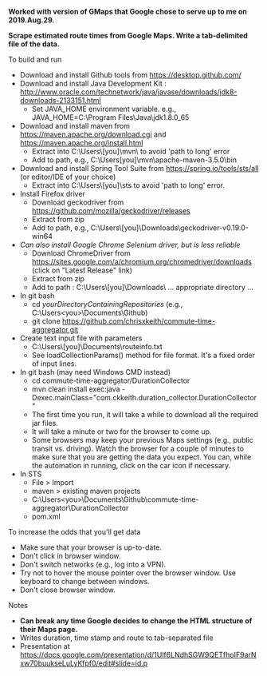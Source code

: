 __Worked with version of GMaps that Google chose to serve up to me on 2019.Aug.29.__

__Scrape estimated route times from Google Maps. Write a tab-delimited file of the data.__

To build and run

* Download and install Github tools from https://desktop.github.com/
* Download and install Java Development Kit : http://www.oracle.com/technetwork/java/javase/downloads/jdk8-downloads-2133151.html
  * Set JAVA_HOME environment variable. e.g., JAVA_HOME=C:\Program Files\Java\jdk1.8.0_65
* Download and install maven from https://maven.apache.org/download.cgi and https://maven.apache.org/install.html
  * Extract into C:\Users\\[you]\mvn\ to avoid 'path to long' error
  * Add to path, e.g., C:\Users\[you]\mvn\apache-maven-3.5.0\bin
* Download and install Spring Tool Suite from https://spring.io/tools/sts/all (or editor/IDE of your choice)
  * Extract into C:\Users\\[you]\sts to avoid 'path to long' error.
* Install Firefox driver
  * Download geckodriver from https://github.com/mozilla/geckodriver/releases
  * Extract from zip
  * Add to path, e.g., C:\Users\\[you]\Downloads\geckodriver-v0.19.0-win64
* _Can also install Google Chrome Selenium driver, but is less reliable_
  * Download ChromeDriver from https://sites.google.com/a/chromium.org/chromedriver/downloads (click on "Latest Release" link)
  * Extract from zip
  * Add to path : C:\Users\\[you]\Downloads\ ... appropriate directory ...
* In git bash 
  * cd *yourDirectoryContainingRepositories* (e.g., C:\Users\<you>\Documents\Github\)
  * git clone https://github.com/chrisxkeith/commute-time-aggregator.git
* Create text input file with parameters
  * C:\Users\\[you]\Documents\routeinfo.txt
  * See loadCollectionParams() method for file format. It's a fixed order of input lines.
* In git bash (may need Windows CMD instead)
  * cd commute-time-aggregator/DurationCollector
  * mvn clean install exec:java -Dexec.mainClass="com.ckkeith.duration_collector.DurationCollector"
  * The first time you run, it will take a while to download all the required jar files.
  * It will take a minute or two for the browser to come up.
  * Some browsers may keep your previous Maps settings (e.g., public transit vs. driving). Watch the browser for a couple of minutes to make sure that you are getting the data you expect. You can, while the automation in running, click on the car icon if necessary.
* In STS
  * File > Import
  * maven > existing maven projects 
  * C:\Users\<you>\Documents\Github\commute-time-aggregator\DurationCollector
  * pom.xml

To increase the odds that you'll get data

  * Make sure that your browser is up-to-date.
  * Don't click in browser window.
  * Don't switch networks (e.g., log into a VPN).
  * Try not to hover the mouse pointer over the browser window. Use keyboard to change between windows.
  * Don't close browser window.
 
Notes

* __Can break any time Google decides to change the HTML structure of their Maps page.__
* Writes duration, time stamp and route to tab-separated file
* Presentation at https://docs.google.com/presentation/d/1Ulf6LNdhSGW9QETfhoIF9arNxw70buukseLuLyKfpf0/edit#slide=id.p
